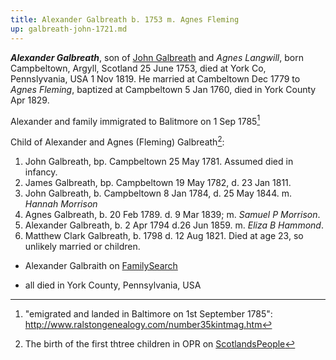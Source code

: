```yaml
---
title: Alexander Galbreath b. 1753 m. Agnes Fleming
up: galbreath-john-1721.md
---
```

***Alexander Galbreath***, son of [John Galbreath](galbreath-john-1721.md) and *Agnes Langwill*, born Campbeltown, Argyll, Scotland 25 June 1753, died at York Co, Pennslyvania, USA 1 Nov 1819.  He married at Cambeltown Dec 1779 to *Agnes Fleming*, baptized at Campbeltown 5 Jan 1760, died in York County Apr 1829.

Alexander and family immigrated to Balitmore on 1 Sep 1785[^immigrant]

Child of Alexander and Agnes (Fleming) Galbreath[^oprchildren]:

1. John Galbreath, bp. Campbeltown 25 May 1781. Assumed died in infancy.
2. James Galbreath, bp. Campbeltown 19 May 1782, d. 23 Jan 1811.
3. John Galbreath, b. Campbeltown 8 Jan 1784, d. 25 May 1844.  m. *Hannah Morrison*
4. Agnes Galbreath, b. 20 Feb 1789. d. 9 Mar 1839; m. *Samuel P Morrison*.
5. Alexander Galbreath, b. 2 Apr 1794 d.26 Jun 1859. m. *Eliza B Hammond*.
6. Matthew Clark Galbreath, b. 1798 d. 12 Aug 1821. Died at age 23, so unlikely married or children.

- Alexander Galbraith on [FamilySearch](https://www.familysearch.org/tree/person/details/MYW9-L2B)

[^oprchildren]: The birth of the first thtree children in OPR on [ScotlandsPeople](https://www.scotlandspeople.gov.uk/record-results?search_type=people&event=%28B%20OR%20C%20OR%20S%29&record_type%5B0%5D=opr_births&church_type=Old%20Parish%20Registers&dl_cat=church&dl_rec=church-births-baptisms&surname=galbr&surname_so=starts&forename_so=starts&from_year=1779&to_year=1784&parent_names=galb&parent_names_so=starts&parent_name_two=fle&parent_name_two_so=starts&record=Church%20of%20Scotland%20%28old%20parish%20registers%29%20Roman%20Catholic%20Church%20Other%20churches&sort=asc&order=Date&field=year)

[^immigrant]: "emigrated and landed in Baltimore on 1st September 1785": http://www.ralstongenealogy.com/number35kintmag.htm
- all died in York County, Pennsylvania, USA
